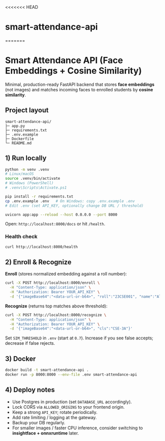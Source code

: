 <<<<<<< HEAD
# smart-attendance-api
=======
# Smart Attendance API (Face Embeddings + Cosine Similarity)

Minimal, production-ready FastAPI backend that stores **face embeddings** (not images) and matches incoming faces to enrolled students by **cosine similarity**.

## Project layout
```
smart-attendance-api/
├─ app.py
├─ requirements.txt
├─ .env.example
├─ Dockerfile
└─ README.md
```

## 1) Run locally

```bash
python -m venv .venv
# Linux/macOS
source .venv/bin/activate
# Windows (PowerShell)
# .venv\Scripts\Activate.ps1

pip install -r requirements.txt
cp .env.example .env   # On Windows: copy .env.example .env
# Edit .env (set API_KEY, optionally change DB URL / threshold)

uvicorn app:app --reload --host 0.0.0.0 --port 8000
```

Open: `http://localhost:8000/docs` or hit `/health`.

### Health check
```bash
curl http://localhost:8000/health
```

## 2) Enroll & Recognize

**Enroll** (stores normalized embedding against a roll number):
```bash
curl -X POST http://localhost:8000/enroll \
  -H "Content-Type: application/json" \
  -H "Authorization: Bearer YOUR_API_KEY" \
  -d '{"imageBase64":"<data-url-or-b64>", "roll":"23CSE001", "name":"Alice", "cls":"CSE-3A"}'
```

**Recognize** (returns top matches above threshold):
```bash
curl -X POST http://localhost:8000/recognize \
  -H "Content-Type: application/json" \
  -H "Authorization: Bearer YOUR_API_KEY" \
  -d '{"imageBase64":"<data-url-or-b64>", "cls":"CSE-3A"}'
```

Set `SIM_THRESHOLD` in `.env` (start at `0.7`). Increase if you see false accepts; decrease if false rejects.

## 3) Docker

```bash
docker build -t smart-attendance-api .
docker run -p 8000:8000 --env-file .env smart-attendance-api
```

## 4) Deploy notes

- Use Postgres in production (set `DATABASE_URL` accordingly).
- Lock CORS via `ALLOWED_ORIGINS` to your frontend origin.
- Keep a strong `API_KEY`; rotate periodically.
- Add rate limiting / logging at the gateway.
- Backup your DB regularly.
- For smaller images / faster CPU inference, consider switching to **insightface + onnxruntime** later.

